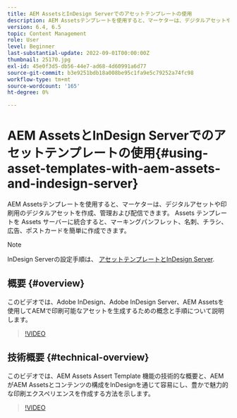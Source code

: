 ```yaml
---
title: AEM AssetsとInDesign Serverでのアセットテンプレートの使用
description: AEM Assetsテンプレートを使用すると、マーケターは、デジタルアセットや印刷用のデジタルアセットを作成、管理および配信できます。 Assets テンプレートを Assets サーバーに統合すると、マーキングパンフレット、名刺、チラシ、広告、ポストカードを簡単に作成できます。
version: 6.4, 6.5
topic: Content Management
role: User
level: Beginner
last-substantial-update: 2022-09-01T00:00:00Z
thumbnail: 25170.jpg
exl-id: 45e0f3d5-db56-44e7-ad68-4d60991a6d77
source-git-commit: b3e9251bdb18a008be95c1fa9e5c79252a74fc98
workflow-type: tm+mt
source-wordcount: '165'
ht-degree: 0%

---
```


# AEM AssetsとInDesign Serverでのアセットテンプレートの使用{#using-asset-templates-with-aem-assets-and-indesign-server}

AEM Assetsテンプレートを使用すると、マーケターは、デジタルアセットや印刷用のデジタルアセットを作成、管理および配信できます。 Assets テンプレートを Assets サーバーに統合すると、マーキングパンフレット、名刺、チラシ、広告、ポストカードを簡単に作成できます。

>[!NOTE]
>
>InDesign Serverの設定手順は、 [アセットテンプレートとInDesign Server](asset-templates-technical-video-setup.md).

## 概要 {#overview}

このビデオでは、Adobe InDesign、Adobe InDesign Server、AEM Assetsを使用してAEMで印刷可能なアセットを生成するための概念と手順について説明します。

>[!VIDEO](https://video.tv.adobe.com/v/25170?quality=12&learn=on)

## 技術概要 {#technical-overview}

このビデオでは、AEM Assets Assert Template 機能の技術的な概要と、AEMがAEM Assetsとコンテンツの構成をInDesignを通じて容易にし、豊かで魅力的な印刷エクスペリエンスを作成する方法を示します。

>[!VIDEO](https://video.tv.adobe.com/v/17071?quality=12&learn=on)

